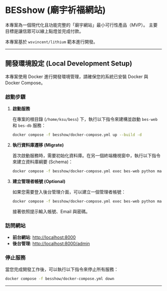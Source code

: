 # BESshow (廟宇祈福網站)

本專案為一個現代化且功能完整的「廟宇網站」最小可行性產品（MVP）。
主要目標是讓信眾可以線上點燈並完成付款。

本專案基於 `wsvincent/lithium` 範本進行開發。

---

## 開發環境設定 (Local Development Setup)

本專案使用 Docker 進行開發環境管理，請確保您的系統已安裝 Docker 與 Docker Compose。

### 啟動步驟

1.  **啟動服務**

    在專案的根目錄 (`/home/ksu/bess`) 下，執行以下指令來建構並啟動 `bes-web` 和 `bes-db` 服務：

    ```bash
    docker compose -f besshow/docker-compose.yml up --build -d
    ```

2.  **執行資料庫遷移 (Migrate)**

    首次啟動服務時，需要初始化資料庫。在另一個終端機視窗中，執行以下指令來建立資料庫綱要 (Schema)：

    ```bash
    docker compose -f besshow/docker-compose.yml exec bes-web python manage.py migrate
    ```

3.  **建立管理者帳號 (Optional)**

    如果您需要登入後台管理介面，可以建立一個管理者帳號：

    ```bash
    docker compose -f besshow/docker-compose.yml exec bes-web python manage.py createsuperuser
    ```
    接著依照提示輸入帳號、Email 與密碼。

### 訪問網站

-   **前台網站**: [http://localhost:8000](http://localhost:8000)
-   **後台管理**: [http://localhost:8000/admin](http://localhost:8000/admin)

### 停止服務

當您完成開發工作後，可以執行以下指令來停止所有服務：

```bash
docker compose -f besshow/docker-compose.yml down
```

---